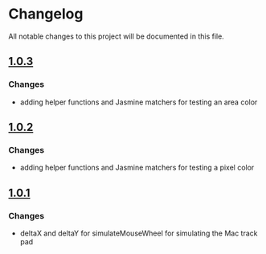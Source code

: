 # Changelog
All notable changes to this project will be documented in this file.

## [1.0.3]
### Changes ###
- adding helper functions and Jasmine matchers for testing an area color

## [1.0.2]
### Changes ###
- adding helper functions and Jasmine matchers for testing a pixel color

## [1.0.1]
### Changes ###
- deltaX and deltaY for simulateMouseWheel for simulating the Mac track pad


[1.0.3]: https://github.com/ni-kismet/webcharts-development-settings/compare/v1.0.2...v1.0.3
[1.0.2]: https://github.com/ni-kismet/webcharts-development-settings/compare/v1.0.1...v1.0.2
[1.0.1]: https://github.com/ni-kismet/webcharts-development-settings/compare/v1.0.0...v1.0.1
